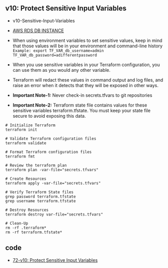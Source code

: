 ## v10: Protect Sensitive Input Variables
- v10-Sensitive-Input-Variables
- [AWS RDS DB INSTANCE](https://registry.terraform.io/providers/hashicorp/aws/latest/docs/resources/db_instance)

- When using environment variables to set sensitive values, keep in mind that those values will be in your environment and command-line history `Example: export TF_VAR_db_username=admin TF_VAR_db_password=adifferentpassword`
- When you use sensitive variables in your Terraform configuration, you can use them as you would any other variable.
- Terraform will redact these values in command output and log files, and raise an error when it detects that they will be exposed in other ways.
- **Important Note-1:** Never check-in secrets.tfvars to git repositories
- **Important Note-2:** Terraform state file contains values for these sensitive variables terraform.tfstate. You must keep your state file secure to avoid exposing this data.

```t
# Initialize Terraform
terraform init

# Validate Terraform configuration files
terraform validate

# Format Terraform configuration files
terraform fmt

# Review the terraform plan
terraform plan -var-file="secrets.tfvars"

# Create Resources
terraform apply -var-file="secrets.tfvars"

# Verify Terraform State files
grep password terraform.tfstate
grep username terraform.tfstate 

# Destroy Resources
terraform destroy var-file="secrets.tfvars"

# Clean-Up
rm -rf .terraform*
rm -rf terraform.tfstate*

```
## code
- [72-v10: Protect Sensitive Input Variables](https://github.com/sudheermuthyala/terraform-/tree/main/Docs/04-Terraform-Variables/02-Terraform_input_varibles/72-v10-Protect-Sensitive-Input-Variables)